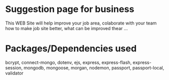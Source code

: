 # Suggestion page for business

<p>This WEB Site will help improve your job area, colaborate with your team how to make job site better, what can be improved thear ... </p>

# Packages/Dependencies used 

<p>bcrypt, connect-mongo, dotenv, ejs, express, express-flash, express-session, mongodb, mongoose, morgan, nodemon, passport, passport-local, validator</p>

